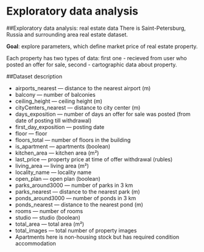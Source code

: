 # Exploratory data analysis

##Exploratory data analysis: real estate data
  There is Saint-Petersburg, Russia and surrounding area real estate dataset.

  **Goal**: explore parameters, which define market price of real estate property.

  Each property has two types of data: first one - recieved from user who posted an offer for sale, second - cartographic data about property.

##Dataset description
  - airports_nearest — distance to the nearest airport (m)
  - balcony — number of balconies
  - ceiling_height — ceiling height (m)
  - cityCenters_nearest — distance to city center (m)
  - days_exposition — number of days an offer for sale was posted (from date of posting till withdrawal)
  - first_day_exposition — posting date
  - floor — floor
  - floors_total — number of floors in the building
  - is_apartment — apartments (boolean)
  - kitchen_area — kitchen area (m²)
  - last_price — property price at time of offer withdrawal (rubles)
  - living_area — living area (m²)
  - locality_name — locality name
  - open_plan — open plan (boolean)
  - parks_around3000 — number of parks in 3 km
  - parks_nearest — distance to the nearest park (m)
  - ponds_around3000 — number of ponds in 3 km
  - ponds_nearest — distance to the nearest pond (m)
  - rooms — number of rooms
  - studio — studio (boolean)
  - total_area — total area (m²)
  - total_images — total number of property images
  - Apartments here is non-housing stock but has required condition accommodation
